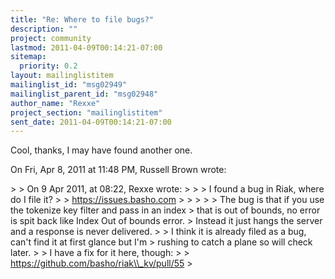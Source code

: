 ```yaml
---
title: "Re: Where to file bugs?"
description: ""
project: community
lastmod: 2011-04-09T00:14:21-07:00
sitemap:
  priority: 0.2
layout: mailinglistitem
mailinglist_id: "msg02949"
mailinglist_parent_id: "msg02948"
author_name: "Rexxe"
project_section: "mailinglistitem"
sent_date: 2011-04-09T00:14:21-07:00
---
```



Cool, thanks, I may have found another one.

On Fri, Apr 8, 2011 at 11:48 PM, Russell Brown wrote:

&gt;
&gt; On 9 Apr 2011, at 08:22, Rexxe wrote:
&gt;
&gt; &gt; I found a bug in Riak, where do I file it?
&gt;
&gt; https://issues.basho.com
&gt;
&gt; &gt;
&gt; &gt; The bug is that if you use the tokenize key filter and pass in an index
&gt; that is out of bounds, no error is spit back like Index Out of bounds error.
&gt; Instead it just hangs the server and a response is never delivered.
&gt;
&gt; I think it is already filed as a bug, can't find it at first glance but I'm
&gt; rushing to catch a plane so will check later.
&gt;
&gt; I have a fix for it here, though:
&gt;
&gt; https://github.com/basho/riak\\_kv/pull/55
&gt;
